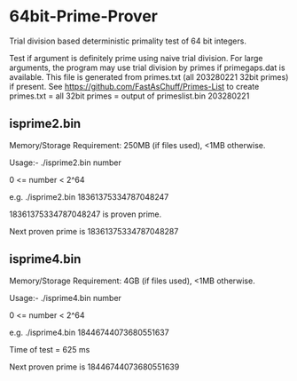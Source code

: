 # 64bit-Prime-Prover
Trial division based deterministic primality test of 64 bit integers.

Test if argument is definitely prime using naive trial division. For large arguments, the program may use trial division by primes if primegaps.dat is available. This file is generated from primes.txt (all 203280221 32bit primes) if present. See https://github.com/FastAsChuff/Primes-List to create primes.txt = all 32bit primes = output of primeslist.bin 203280221

isprime2.bin
------------

Memory/Storage Requirement: 250MB (if files used), <1MB otherwise.

Usage:- ./isprime2.bin number

0 <= number < 2^64

e.g. ./isprime2.bin 18361375334787048247

18361375334787048247 is proven prime.

Next proven prime is 18361375334787048287

isprime4.bin
------------

Memory/Storage Requirement: 4GB (if files used), <1MB otherwise.

Usage:- ./isprime4.bin number

0 <= number < 2^64

e.g. ./isprime4.bin 18446744073680551637

Time of test = 625 ms

Next proven prime is 18446744073680551639

